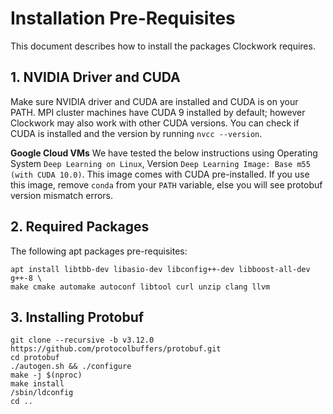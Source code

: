 # Installation Pre-Requisites

This document describes how to install the packages Clockwork requires.


## 1. NVIDIA Driver and CUDA 


Make sure NVIDIA driver and CUDA are installed and CUDA is on your PATH. MPI cluster machines have CUDA 9 installed by default; however Clockwork may also work with other CUDA versions. You can check if CUDA is installed and the version by running `nvcc --version`.

**Google Cloud VMs** We have tested the below instructions using Operating System `Deep Learning on Linux`, Version `Deep Learning Image: Base m55 (with CUDA 10.0)`.  This image comes with CUDA pre-installed.  If you use this image, remove `conda` from your `PATH` variable, else you will see protobuf version mismatch errors.

## 2. Required Packages

The following apt packages pre-requisites:

```
apt install libtbb-dev libasio-dev libconfig++-dev libboost-all-dev g++-8 \
make cmake automake autoconf libtool curl unzip clang llvm
```
## 3. Installing Protobuf

```
git clone --recursive -b v3.12.0 https://github.com/protocolbuffers/protobuf.git
cd protobuf
./autogen.sh && ./configure 
make -j $(nproc) 
make install
/sbin/ldconfig
cd ..
```

